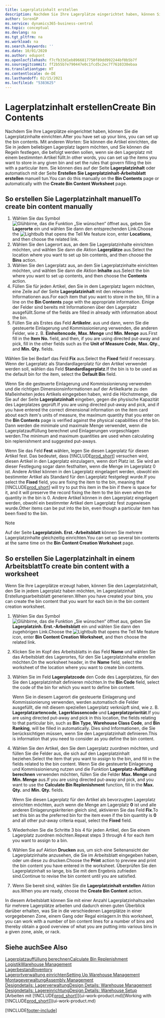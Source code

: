 ```yaml
---
title: Lagerplatzinhalt erstellen
description: Nachdem Sie Ihre Lagerplätze eingerichtet haben, können Sie die Artikel angeben, die Sie darin speichern möchten, und Regeln einrichten, die steuern, wie oft Lagerplätze nachgefüllt werden.
author: SorenGP
ms.service: dynamics365-business-central
ms.topic: conceptual
ms.devlang: na
ms.tgt_pltfrm: na
ms.workload: na
ms.search.keywords: ''
ms.date: 10/01/2020
ms.author: edupont
ms.openlocfilehash: f7cfb33d1eb8966817750f89dd992244bf0b5b7f
ms.sourcegitcommit: ff2b55b7e790447e0c1fcd5c2ec7f7610338ebaa
ms.translationtype: HT
ms.contentlocale: de-DE
ms.lasthandoff: 02/15/2021
ms.locfileid: "5383625"
---
```

# <a name="create-bin-contents"></a><span data-ttu-id="7020b-103">Lagerplatzinhalt erstellen</span><span class="sxs-lookup"><span data-stu-id="7020b-103">Create Bin Contents</span></span>

<span data-ttu-id="7020b-104">Nachdem Sie Ihre Lagerplätze eingerichtet haben, können Sie die Lagerplatzinhalte einrichten.</span><span class="sxs-lookup"><span data-stu-id="7020b-104">After you have set up your bins, you can set up the bin contents.</span></span> <span data-ttu-id="7020b-105">Mit anderen Worten: Sie können die Artikel einrichten, die Sie in jedem beliebigen Lagerplatz lagern möchten, und Sie können die Regeln festlegen, die befolgt werden sollen, wenn sie den Lagerplatz mit einem bestimmten Artikel füllt.</span><span class="sxs-lookup"><span data-stu-id="7020b-105">In other words, you can set up the items you want to store in any given bin and set the rules that govern filling the bin with a particular item.</span></span> <span data-ttu-id="7020b-106">Sie können dies auf der Seite **Lagerplatzinhalt** oder automatisch mit der Seite **Erstellen Sie Lagerplatzinhalt-Arbeitsblatt erstellen** manuell tun.</span><span class="sxs-lookup"><span data-stu-id="7020b-106">You can do this manually on the **Bin Contents** page or automatically with the **Create Bin Content Worksheet** page.</span></span>

## <a name="to-create-bin-content-manually"></a><span data-ttu-id="7020b-107">So erstellen Sie Lagerplatzinhalt manuell</span><span class="sxs-lookup"><span data-stu-id="7020b-107">To create bin content manually</span></span>

1. <span data-ttu-id="7020b-108">Wählen Sie das Symbol ![Glühbirne, das die Funktion „Sie wünschen“ öffnet](media/ui-search/search_small.png "Was möchten Sie tun?") aus, geben Sie **Lagerorte** ein und wählen Sie dann den entsprechenden Link.</span><span class="sxs-lookup"><span data-stu-id="7020b-108">Choose the ![Lightbulb that opens the Tell Me feature](media/ui-search/search_small.png "Tell me what you want to do") icon, enter **Locations**, and then choose the related link.</span></span>  
2. <span data-ttu-id="7020b-109">Wählen Sie den Lagerort aus, an dem Sie Lagerplatzinhalte einrichten möchten, und wählen Sie dann die Aktion **Lagerplätze** aus.</span><span class="sxs-lookup"><span data-stu-id="7020b-109">Select the location where you want to set up bin contents,  and then choose the **Bins** action.</span></span>  
3. <span data-ttu-id="7020b-110">Wählen Sie den Lagerplatz aus, an dem Sie Lagerplatzinhalte einrichten möchten, und wählen Sie dann die Aktion **Inhalte** aus.</span><span class="sxs-lookup"><span data-stu-id="7020b-110">Select the bin where you want to set up contents, and then choose the **Contents** action.</span></span>  
4. <span data-ttu-id="7020b-111">Füllen Sie für jeden Artikel, den Sie in dem Lagerplatz lagern möchten, eine Zeile auf der Seite **Lagerplatzinhalt** mit den relevanten Informationen aus.</span><span class="sxs-lookup"><span data-stu-id="7020b-111">For each item that you want to store in the bin, fill in a line on the **Bin Contents** page with the appropriate information.</span></span> <span data-ttu-id="7020b-112">Einige der Felder sind bereits mit Informationen über den Lagerplatz ausgefüllt.</span><span class="sxs-lookup"><span data-stu-id="7020b-112">Some of the fields are filled in already with information about the bin.</span></span>  
5. <span data-ttu-id="7020b-113">Füllen Sie als Erstes das Feld **Artikelnr.** aus und dann, wenn Sie die gesteuerte Einlagerung und Kommissionierung verwenden, die anderen Felder, wie z. B. **Einheitencode**, **Max. Menge** und **Min. Menge** aus.</span><span class="sxs-lookup"><span data-stu-id="7020b-113">First fill in the **Item No.** field, and then, if you are using directed put-away and pick, fill in the other fields such as the **Unit of Measure Code**, **Max. Qty.**, and **Min. Qty.** fields.</span></span>  

<span data-ttu-id="7020b-114">Wählen Sie bei Bedarf das Feld **Fix** aus.</span><span class="sxs-lookup"><span data-stu-id="7020b-114">Select the **Fixed** field if necessary.</span></span> <span data-ttu-id="7020b-115">Wenn der Lagerplatz als Standardlagerplatz für den Artikel verwendet werden soll, wählen das Feld **Standardlagerplatz**.</span><span class="sxs-lookup"><span data-stu-id="7020b-115">If the bin is to be used as the default bin for the item, select the **Default Bin** field.</span></span>  

<span data-ttu-id="7020b-116">Wenn Sie die gesteuerte Einlagerung und Kommissionierung verwenden und die richtigen Dimensionsinformationen auf der Artikelkarte zu den Maßeinheiten jedes Artikels eingegeben haben, wird die Höchstmenge, die Sie auf der Seite **Lagerplatzinhalt** eingeben, gegen die physische Kapazität des Lagerplatzes geprüft.</span><span class="sxs-lookup"><span data-stu-id="7020b-116">If you are using directed put-away and pick, and if you have entered the correct dimensional information on the item card about each item's units of measure, the maximum quantity that you enter on the **Bin Contents** page is verified against the physical capabilities of the bin.</span></span> <span data-ttu-id="7020b-117">Dann werden die minimale und maximale Menge verwendet, wenn die Lagerplatzauffüllung berechnet und Einlagerungen vorgeschlagen werden.</span><span class="sxs-lookup"><span data-stu-id="7020b-117">The minimum and maximum quantities are used when calculating bin replenishment and suggested put-aways.</span></span>  

<span data-ttu-id="7020b-118">Wenn Sie das Feld **Fest** wählen, legen Sie diesen Lagerplatz für diesen Artikel fest. Das bedeutet, dass [!INCLUDE[prod_short](includes/prod_short.md)] versuchen wird, diesen Artikel in den Lagerplatz einzulagern, wenn dort Platz ist. Sie wird an dieser Festlegung sogar dann festhalten, wenn die Menge im Lagerplatz 0 ist. Andere Artikel können in den Lagerplatz eingelagert werden, obwohl ein bestimmter Artikel als Standard für den Lagerplatz festgelegt wurde.</span><span class="sxs-lookup"><span data-stu-id="7020b-118">If you select the **Fixed** field, you are fixing the item to the bin, meaning that [!INCLUDE[prod_short](includes/prod_short.md)] will try to put this item in the bin if there is space for it, and it will preserve the record fixing the item to the bin even when the quantity in the bin is 0.</span></span> <span data-ttu-id="7020b-119">Andere Artikel können in den Lagerplatz eingelagert werden, obwohl ein bestimmter Artikel dem Lagerplatz fest zugewiesen wurde.</span><span class="sxs-lookup"><span data-stu-id="7020b-119">Other items can be put into the bin, even though a particular item has been fixed to the bin.</span></span>  

> [!NOTE]  
> <span data-ttu-id="7020b-120">Auf der Seite **Lagerplatzinh. Erst.-Arbeitsblatt** können Sie mehrere Lagerplatzinhalte gleichzeitig einrichten.</span><span class="sxs-lookup"><span data-stu-id="7020b-120">You can set up several bin contents at the same time on the **Bin Content Creation Worksheet** page.</span></span>  

## <a name="to-create-bin-content-with-a-worksheet"></a><span data-ttu-id="7020b-121">So erstellen Sie Lagerplatzinhalt in einem Arbeitsblatt</span><span class="sxs-lookup"><span data-stu-id="7020b-121">To create bin content with a worksheet</span></span>

<span data-ttu-id="7020b-122">Wenn Sie Ihre Lagerplätze erzeugt haben, können Sie den Lagerplatzinhalt, den Sie in jedem Lagerplatz haben möchten, im Lagerplatzinhalt Erstellungsarbeitsblatt generieren.</span><span class="sxs-lookup"><span data-stu-id="7020b-122">When you have created your bins, you can create the bin content that you want for each bin in the bin content creation worksheet.</span></span>

1. <span data-ttu-id="7020b-123">Wählen Sie das Symbol ![Glühbirne, das die Funktion „Sie wünschen“ öffnet](media/ui-search/search_small.png "Was möchten Sie tun?") aus, geben Sie **Lagerplatzinh. Erst.-Arbeitsblatt** ein und wählen Sie dann den zugehörigen Link.</span><span class="sxs-lookup"><span data-stu-id="7020b-123">Choose the ![Lightbulb that opens the Tell Me feature](media/ui-search/search_small.png "Tell me what you want to do") icon, enter **Bin Content Creation Worksheet**, and then choose the related link.</span></span>  
2. <span data-ttu-id="7020b-124">Klicken Sie im Kopf des Arbeitsblatts in das Feld **Name** und wählen Sie das Arbeitsblatt des Lagerortes, für den Sie Lagerplatzinhalte erstellen möchten.</span><span class="sxs-lookup"><span data-stu-id="7020b-124">On the worksheet header, in the **Name** field, select the worksheet of the location where you want to create bin contents.</span></span>  
3. <span data-ttu-id="7020b-125">Wählen Sie im Feld **Lagerplatzcode** den Code des Lagerplatzes, für den Sie den Lagerplatzinhalt definieren möchten.</span><span class="sxs-lookup"><span data-stu-id="7020b-125">In the **Bin Code** field, select the code of the bin for which you want to define bin content.</span></span>  

    <span data-ttu-id="7020b-126">Wenn Sie in diesem Lagerort die gesteuerte Einlagerung und Kommissionierung verwenden, werden automatisch die Felder ausgefüllt, die mit diesem speziellen Lagerplatz verknüpft sind, wie z. B. **Lagerplatzartencode**, **Lagerklassencode** und **Lagerplatzpriorität**.</span><span class="sxs-lookup"><span data-stu-id="7020b-126">If you are using directed put-away and pick in this location, the fields relating to that particular bin, such as **Bin Type**, **Warehouse Class Code**, and **Bin Ranking**, will be filled in automatically.</span></span> <span data-ttu-id="7020b-127">Dies sind Informationen, die Sie berücksichtigen müssen, wenn Sie den Lagerplatzinhalt definieren.</span><span class="sxs-lookup"><span data-stu-id="7020b-127">This is information that you need to consider as you define the bin content.</span></span>  
4. <span data-ttu-id="7020b-128">Wählen Sie den Artikel, den Sie dem Lagerplatz zuordnen möchten, und füllen Sie die Felder aus, die sich auf den Lagerplatzinhalt beziehen.</span><span class="sxs-lookup"><span data-stu-id="7020b-128">Select the item that you want to assign to the bin, and fill in the fields related to the bin content.</span></span> <span data-ttu-id="7020b-129">Wenn Sie die gesteuerte Einlagerung und Kommissionierung nutzen und die Funktion **Lagerplatz-Auffüllung berechnen** verwenden möchten, füllen Sie die Felder **Max. Menge** und **Min. Menge** aus.</span><span class="sxs-lookup"><span data-stu-id="7020b-129">If you are using directed put-away and pick, and you want to use the **Calculate Bin Replenishment** function, fill in the **Max. Qty.** and **Min. Qty.** fields.</span></span>  

    <span data-ttu-id="7020b-130">Wenn Sie diesen Lagerplatz für den Artikel als bevorzugten Lagerplatz einrichten möchten, auch wenn die Menge am Lagerplatz **0** ist und alle anderen Einlagerungskriterien gleich sind, aktivieren Sie das Feld **Fix**.</span><span class="sxs-lookup"><span data-stu-id="7020b-130">To set this bin as the preferred bin for the item even if the bin quantity is **0** and all other put-away criteria equal, select the **Fixed** field.</span></span>  
5. <span data-ttu-id="7020b-131">Wiederholen Sie die Schritte 3 bis 4 für jeden Artikel, den Sie einem Lagerplatz zuordnen möchten.</span><span class="sxs-lookup"><span data-stu-id="7020b-131">Repeat steps 3 through 4 for each item you want to assign to a bin.</span></span>  
6. <span data-ttu-id="7020b-132">Wählen Sie auf Aktion **Drucken** aus, um sich eine Seitenansicht der Lagerplatzinhalte anzusehen, die Sie im Arbeitsblatt eingegeben haben, oder um diese zu drucken.</span><span class="sxs-lookup"><span data-stu-id="7020b-132">Choose the **Print** action to preview and print the bin content you have entered in the worksheet.</span></span> <span data-ttu-id="7020b-133">Überprüfen Sie den Lagerplatzinhalt so lange, bis Sie mit dem Ergebnis zufrieden sind.</span><span class="sxs-lookup"><span data-stu-id="7020b-133">Continue to revise the bin content until you are satisfied.</span></span>  
7. <span data-ttu-id="7020b-134">Wenn Sie bereit sind, wählen Sie die **Lagerplatzinhalt erstellen** Aktion aus.</span><span class="sxs-lookup"><span data-stu-id="7020b-134">When you are ready, choose the **Create Bin Content** action.</span></span>  

<span data-ttu-id="7020b-135">In diesem Arbeitsblatt können Sie mit einer Anzahl Lagerplatzinhaltszeilen für mehrere Lagerplätze arbeiten und dadurch einen guten Überblick darüber erhalten, was Sie in die verschiedenen Lagerplätze in einer vorgegebenen Zone, einem Gang oder Regal einlagern.</span><span class="sxs-lookup"><span data-stu-id="7020b-135">In this worksheet, you can work with a number of bin content lines for a number of bins and thereby obtain a good overview of what you are putting into various bins in a given zone, aisle, or rack.</span></span>  

## <a name="see-also"></a><span data-ttu-id="7020b-136">Siehe auch</span><span class="sxs-lookup"><span data-stu-id="7020b-136">See Also</span></span>

[<span data-ttu-id="7020b-137">Lagerplatzauffüllung berechnen</span><span class="sxs-lookup"><span data-stu-id="7020b-137">Calculate Bin Replenishment</span></span>](warehouse-how-to-calculate-bin-replenishment.md)  
[<span data-ttu-id="7020b-138">Logistik</span><span class="sxs-lookup"><span data-stu-id="7020b-138">Warehouse Management</span></span>](warehouse-manage-warehouse.md)  
[<span data-ttu-id="7020b-139">Lagerbestand</span><span class="sxs-lookup"><span data-stu-id="7020b-139">Inventory</span></span>](inventory-manage-inventory.md)  
[<span data-ttu-id="7020b-140">Lagerortverwaltung einrichten</span><span class="sxs-lookup"><span data-stu-id="7020b-140">Setting Up Warehouse Management</span></span>](warehouse-setup-warehouse.md)  
[<span data-ttu-id="7020b-141">Montageverwaltung</span><span class="sxs-lookup"><span data-stu-id="7020b-141">Assembly Management</span></span>](assembly-assemble-items.md)  
[<span data-ttu-id="7020b-142">Designdetails: Lagerverwaltung</span><span class="sxs-lookup"><span data-stu-id="7020b-142">Design Details: Warehouse Management</span></span>](design-details-warehouse-management.md)  
[<span data-ttu-id="7020b-143">Designdetails: Lagereinrichtung</span><span class="sxs-lookup"><span data-stu-id="7020b-143">Design Details: Warehouse Setup</span></span>](design-details-warehouse-setup.md)  
<span data-ttu-id="7020b-144">[Arbeiten mit [!INCLUDE[prod_short](includes/prod_short.md)]](ui-work-product.md)</span><span class="sxs-lookup"><span data-stu-id="7020b-144">[Working with [!INCLUDE[prod_short](includes/prod_short.md)]](ui-work-product.md)</span></span>


[!INCLUDE[footer-include](includes/footer-banner.md)]